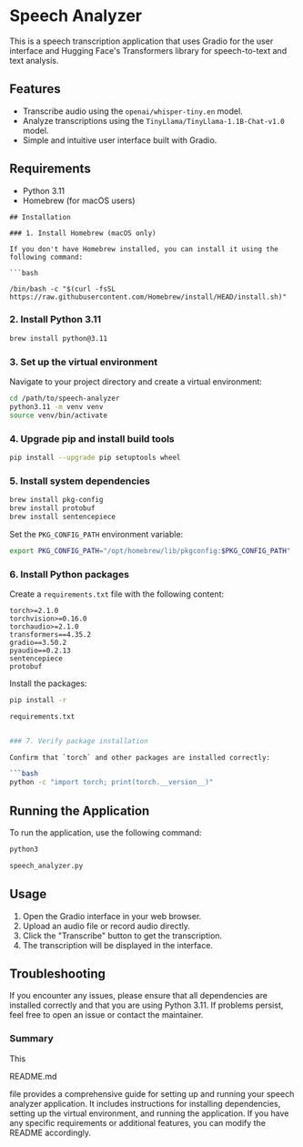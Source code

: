 
# Speech Analyzer

This is a speech transcription application that uses Gradio for the user interface and Hugging Face's Transformers library for speech-to-text and text analysis.

## Features

- Transcribe audio using the `openai/whisper-tiny.en` model.
- Analyze transcriptions using the `TinyLlama/TinyLlama-1.1B-Chat-v1.0` model.
- Simple and intuitive user interface built with Gradio.

## Requirements

- Python 3.11
- Homebrew (for macOS users)
```
## Installation

### 1. Install Homebrew (macOS only)

If you don't have Homebrew installed, you can install it using the following command:

```bash

/bin/bash -c "$(curl -fsSL https://raw.githubusercontent.com/Homebrew/install/HEAD/install.sh)"

```

### 2. Install Python 3.11

```bash
brew install python@3.11
```

### 3. Set up the virtual environment

Navigate to your project directory and create a virtual environment:

```bash
cd /path/to/speech-analyzer
python3.11 -m venv venv
source venv/bin/activate
```

### 4. Upgrade pip and install build tools

```bash
pip install --upgrade pip setuptools wheel
```

### 5. Install system dependencies

```bash
brew install pkg-config
brew install protobuf
brew install sentencepiece
```
Set the `PKG_CONFIG_PATH` environment variable:

```bash
export PKG_CONFIG_PATH="/opt/homebrew/lib/pkgconfig:$PKG_CONFIG_PATH"
```

### 6. Install Python packages

Create a `requirements.txt` file with the following content:

```text
torch>=2.1.0
torchvision>=0.16.0
torchaudio>=2.1.0
transformers==4.35.2
gradio==3.50.2
pyaudio==0.2.13
sentencepiece
protobuf
```
Install the packages:

```bash
pip install -r 

requirements.txt


### 7. Verify package installation

Confirm that `torch` and other packages are installed correctly:

```bash
python -c "import torch; print(torch.__version__)"
```
## Running the Application

To run the application, use the following command:

```bash
python3

speech_analyzer.py

```

## Usage

1. Open the Gradio interface in your web browser.
2. Upload an audio file or record audio directly.
3. Click the "Transcribe" button to get the transcription.
4. The transcription will be displayed in the interface.

## Troubleshooting

If you encounter any issues, please ensure that all dependencies are installed correctly and that you are using Python 3.11. If problems persist, feel free to open an issue or contact the maintainer.


### **Summary**

This 

README.md

 file provides a comprehensive guide for setting up and running your speech analyzer application. It includes instructions for installing dependencies, setting up the virtual environment, and running the application. If you have any specific requirements or additional features, you can modify the README accordingly.
